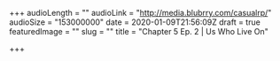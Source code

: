 +++
audioLength = ""
audioLink = "http://media.blubrry.com/casualrp/"
audioSize = "153000000"
date = 2020-01-09T21:56:09Z
draft = true
featuredImage = ""
slug = ""
title = "Chapter 5 Ep. 2 | Us Who Live On"

+++

